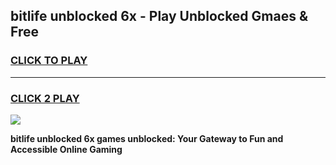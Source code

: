 
## bitlife unblocked 6x - Play Unblocked Gmaes & Free
<h3>
<a href="https://news.freeplayer.one?title=bitlife_unblocked_6x&ref=16F">CLICK TO PLAY</a></h3>
<hr>

<h3>
<a href="https://news.freeplayer.one?title=bitlife_unblocked_6x&ref=16F">CLICK 2 PLAY</a>
  
</h3>

<a href="https://news.freeplayer.one?title=bitlife_unblocked_6x&ref=16F/"><img src="https://clearcache.store/games.png"></a>


**bitlife unblocked 6x games unblocked: Your Gateway to Fun and Accessible Online Gaming**
